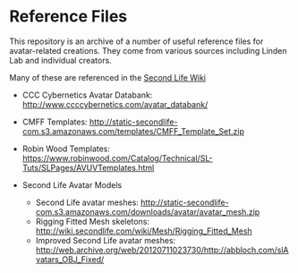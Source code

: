 # Reference Files

This repository is an archive of a number of useful reference files
for avatar-related creations.  They come from various sources including
Linden Lab and individual creators.

Many of these are referenced in the
[Second Life Wiki](http://wiki.secondlife.com/wiki/Clothing_Tutorials)

* CCC Cybernetics Avatar Databank: http://www.ccccybernetics.com/avatar_databank/

* CMFF Templates: http://static-secondlife-com.s3.amazonaws.com/templates/CMFF_Template_Set.zip

* Robin Wood Templates: https://www.robinwood.com/Catalog/Technical/SL-Tuts/SLPages/AVUVTemplates.html

* Second Life Avatar Models

  * Second Life avatar meshes: http://static-secondlife-com.s3.amazonaws.com/downloads/avatar/avatar_mesh.zip
  * Rigging Fitted Mesh skeletons: http://wiki.secondlife.com/wiki/Mesh/Rigging_Fitted_Mesh
  * Improved Second Life avatar meshes: http://web.archive.org/web/20120711023730/http://abbloch.com/slAvatars_OBJ_Fixed/
